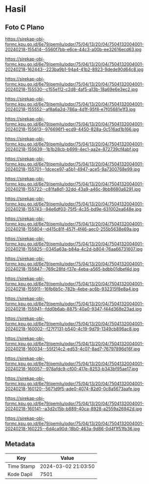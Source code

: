 # Hasil

## Foto C Plano

https://sirekap-obj-formc.kpu.go.id/6e79/pemilu/pdpr/75/04/13/20/04/7504132004001-20240218-155414--5560f7bb-e6ce-44c3-a00b-ee32616ecd63.jpg

https://sirekap-obj-formc.kpu.go.id/6e79/pemilu/pdpr/75/04/13/20/04/7504132004001-20240218-162443--223ba9b1-94a4-41b2-8923-9dede90d64c8.jpg

https://sirekap-obj-formc.kpu.go.id/6e79/pemilu/pdpr/75/04/13/20/04/7504132004001-20240218-155530--c155e112-c2d8-4af5-a13b-18a69e6e3ec2.jpg

https://sirekap-obj-formc.kpu.go.id/6e79/pemilu/pdpr/75/04/13/20/04/7504132004001-20240218-155552--af8a6a2d-786a-4d1f-95f8-e7f05681e1f3.jpg

https://sirekap-obj-formc.kpu.go.id/6e79/pemilu/pdpr/75/04/13/20/04/7504132004001-20240218-155613--976696f1-ecd9-4450-828a-0c516ad1b166.jpg

https://sirekap-obj-formc.kpu.go.id/6e79/pemilu/pdpr/75/04/13/20/04/7504132004001-20240218-155639--1b1b28cb-b699-4ec1-aa2e-872739cf4abf.jpg

https://sirekap-obj-formc.kpu.go.id/6e79/pemilu/pdpr/75/04/13/20/04/7504132004001-20240218-155701--1dcece97-a5b1-4947-ace5-9a7300768e99.jpg

https://sirekap-obj-formc.kpu.go.id/6e79/pemilu/pdpr/75/04/13/20/04/7504132004001-20240218-155722--c81fa8d1-32dd-43a9-a46c-9bb8680a6291.jpg

https://sirekap-obj-formc.kpu.go.id/6e79/pemilu/pdpr/75/04/13/20/04/7504132004001-20240218-155743--94e6df03-75f5-4c35-bd9e-631002ea648e.jpg

https://sirekap-obj-formc.kpu.go.id/6e79/pemilu/pdpr/75/04/13/20/04/7504132004001-20240218-155804--d415c81f-457f-4f46-aec0-255b5638e69a.jpg

https://sirekap-obj-formc.kpu.go.id/6e79/pemilu/pdpr/75/04/13/20/04/7504132004001-20240218-155825--0345a63a-b84a-4c2d-b804-76aa66731607.jpg

https://sirekap-obj-formc.kpu.go.id/6e79/pemilu/pdpr/75/04/13/20/04/7504132004001-20240218-155847--769c28fd-f37e-4eba-a565-bdbb01dbef4d.jpg

https://sirekap-obj-formc.kpu.go.id/6e79/pemilu/pdpr/75/04/13/20/04/7504132004001-20240218-155911--16fb6b5c-782b-4ebe-ac6b-932315f8e8a4.jpg

https://sirekap-obj-formc.kpu.go.id/6e79/pemilu/pdpr/75/04/13/20/04/7504132004001-20240218-155941--fdd0b6ab-8875-40a0-9347-f44d368e23ad.jpg

https://sirekap-obj-formc.kpu.go.id/6e79/pemilu/pdpr/75/04/13/20/04/7504132004001-20240218-160002--f27f7131-b540-4c19-9d79-1349cb896ac8.jpg

https://sirekap-obj-formc.kpu.go.id/6e79/pemilu/pdpr/75/04/13/20/04/7504132004001-20240218-160034--55f214c2-ed53-4c07-8ad7-76797896d16f.jpg

https://sirekap-obj-formc.kpu.go.id/6e79/pemilu/pdpr/75/04/13/20/04/7504132004001-20240218-160057--978afdc9-cf00-417e-8253-b343bf95ae17.jpg

https://sirekap-obj-formc.kpu.go.id/6e79/pemilu/pdpr/75/04/13/20/04/7504132004001-20240218-160120--5671d9f5-ade0-4074-82d0-0c8a5673aafe.jpg

https://sirekap-obj-formc.kpu.go.id/6e79/pemilu/pdpr/75/04/13/20/04/7504132004001-20240218-160141--a3d2c15b-b889-40ca-8928-a2559a26942d.jpg

https://sirekap-obj-formc.kpu.go.id/6e79/pemilu/pdpr/75/04/13/20/04/7504132004001-20240218-160225--6d4ca90d-18b0-463a-9d86-0d4f1f51fb36.jpg


## Metadata

| Key        | Value               |
| ---------- | ------------------- |
| Time Stamp | 2024-03-02 21:03:50 |
| Kode Dapil | 7501                |




